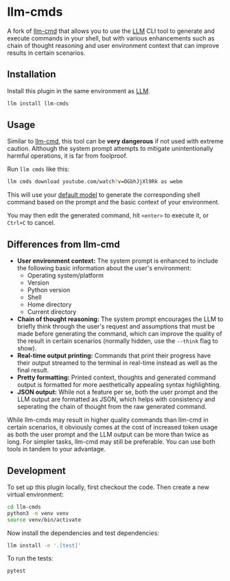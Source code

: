# llm-cmds

A fork of [llm-cmd](https://github.com/simonw/llm-cmd) that allows you to use the [LLM](https://llm.datasette.io) CLI tool to generate and execute commands in your shell, but with various enhancements such as chain of thought reasoning and user environment context that can improve results in certain scenarios. 

## Installation

Install this plugin in the same environment as [LLM](https://llm.datasette.io/). 
```bash
llm install llm-cmds
```

## Usage

Similar to [llm-cmd](https://github.com/simonw/llm-cmd), this tool can be **very dangerous** if not used with extreme caution. Although the system prompt attempts to mitigate unintentionally harmful operations, it is far from foolproof.

Run `llm cmds` like this:

```bash
llm cmds download youtube.com/watch?v=OGbhJjXl9Rk as webm
```
This will use your [default model](https://llm.datasette.io/en/stable/setup.html#setting-a-custom-default-model) to generate the corresponding shell command based on the prompt and the basic context of your environment.

You may then edit the generated command, hit `<enter>` to execute it, or `Ctrl+C` to cancel.

## Differences from llm-cmd

- **User environment context:** The system prompt is enhanced to include the following basic information about the user's environment:
    - Operating system/platform
    - Version
    - Python version
    - Shell
    - Home directory
    - Current directory
- **Chain of thought reasoning:** The system prompt encourages the LLM to briefly think through the user's request and assumptions that must be made before generating the command, which can improve the quality of the result in certain scenarios (normally hidden, use the `--think` flag to show).
- **Real-time output printing:** Commands that print their progress have their output streamed to the terminal in real-time instead as well as the final result.
- **Pretty formatting:** Printed context, thoughts and generated command output is formatted for more aesthetically appealing syntax highlighting.
- **JSON output:** While not a feature per se, both the user prompt and the LLM output are formatted as JSON, which helps with consistency and seperating the chain of thought from the raw generated command.

While llm-cmds may result in higher quality commands than llm-cmd in certain scenarios, it obviously comes at the cost of increased token usage as both the user prompt and the LLM output can be more than twice as long. For simpler tasks, llm-cmd may still be preferable. You can use both tools in tandem to your advantage.

## Development

To set up this plugin locally, first checkout the code. Then create a new virtual environment:
```bash
cd llm-cmds
python3 -m venv venv
source venv/bin/activate
```
Now install the dependencies and test dependencies:
```bash
llm install -e '.[test]'
```
To run the tests:
```bash
pytest
```